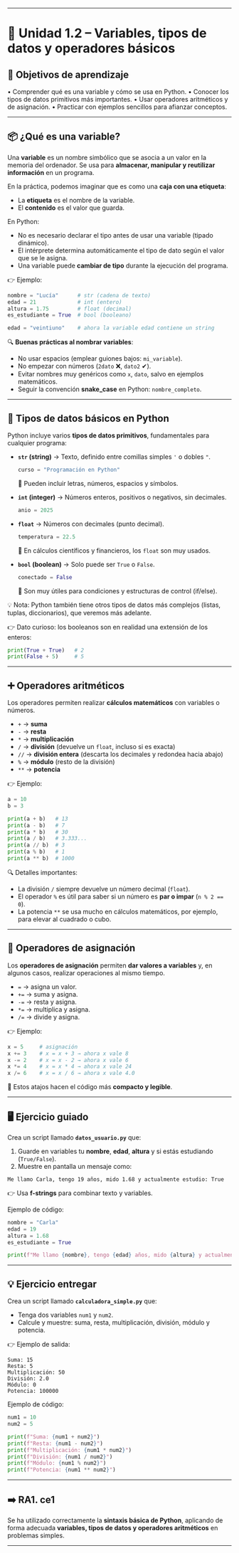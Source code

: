 
---

# 🔹 Unidad 1.2 – Variables, tipos de datos y operadores básicos

## 🎯 Objetivos de aprendizaje

• Comprender qué es una variable y cómo se usa en Python.
• Conocer los tipos de datos primitivos más importantes.
• Usar operadores aritméticos y de asignación.
• Practicar con ejemplos sencillos para afianzar conceptos.

---

## 📦 ¿Qué es una variable?

Una **variable** es un nombre simbólico que se asocia a un valor en la memoria del ordenador. Se usa para **almacenar, manipular y reutilizar información** en un programa.

En la práctica, podemos imaginar que es como una **caja con una etiqueta**:

* La **etiqueta** es el nombre de la variable.
* El **contenido** es el valor que guarda.

En Python:

* No es necesario declarar el tipo antes de usar una variable (tipado dinámico).
* El intérprete determina automáticamente el tipo de dato según el valor que se le asigna.
* Una variable puede **cambiar de tipo** durante la ejecución del programa.

👉 Ejemplo:

```python
nombre = "Lucía"      # str (cadena de texto)
edad = 21             # int (entero)
altura = 1.75         # float (decimal)
es_estudiante = True  # bool (booleano)

edad = "veintiuno"    # ahora la variable edad contiene un string
```

🔍 **Buenas prácticas al nombrar variables**:

* No usar espacios (emplear guiones bajos: `mi_variable`).
* No empezar con números (`2dato` ❌, `dato2` ✔).
* Evitar nombres muy genéricos como `x`, `dato`, salvo en ejemplos matemáticos.
* Seguir la convención **snake\_case** en Python: `nombre_completo`.

---

## 🔢 Tipos de datos básicos en Python

Python incluye varios **tipos de datos primitivos**, fundamentales para cualquier programa:

* **`str` (string)** → Texto, definido entre comillas simples `'` o dobles `"`.

  ```python
  curso = "Programación en Python"
  ```

  📌 Pueden incluir letras, números, espacios y símbolos.

* **`int` (integer)** → Números enteros, positivos o negativos, sin decimales.

  ```python
  anio = 2025
  ```

* **`float`** → Números con decimales (punto decimal).

  ```python
  temperatura = 22.5
  ```

  📌 En cálculos científicos y financieros, los `float` son muy usados.

* **`bool` (boolean)** → Solo puede ser `True` o `False`.

  ```python
  conectado = False
  ```

  📌 Son muy útiles para condiciones y estructuras de control (if/else).

💡 Nota: Python también tiene otros tipos de datos más complejos (listas, tuplas, diccionarios), que veremos más adelante.

👉 Dato curioso: los booleanos son en realidad una extensión de los enteros:

```python
print(True + True)   # 2
print(False + 5)     # 5
```

---

## ➕ Operadores aritméticos

Los operadores permiten realizar **cálculos matemáticos** con variables o números.

* `+` → **suma**
* `-` → **resta**
* `*` → **multiplicación**
* `/` → **división** (devuelve un `float`, incluso si es exacta)
* `//` → **división entera** (descarta los decimales y redondea hacia abajo)
* `%` → **módulo** (resto de la división)
* `**` → **potencia**

👉 Ejemplo:

```python
a = 10
b = 3

print(a + b)   # 13
print(a - b)   # 7
print(a * b)   # 30
print(a / b)   # 3.333...
print(a // b)  # 3
print(a % b)   # 1
print(a ** b)  # 1000
```

🔍 Detalles importantes:

* La división `/` siempre devuelve un número decimal (`float`).
* El operador `%` es útil para saber si un número es **par o impar** (`n % 2 == 0`).
* La potencia `**` se usa mucho en cálculos matemáticos, por ejemplo, para elevar al cuadrado o cubo.

---

## 📝 Operadores de asignación

Los **operadores de asignación** permiten **dar valores a variables** y, en algunos casos, realizar operaciones al mismo tiempo.

* `=` → asigna un valor.
* `+=` → suma y asigna.
* `-=` → resta y asigna.
* `*=` → multiplica y asigna.
* `/=` → divide y asigna.

👉 Ejemplo:

```python
x = 5     # asignación
x += 3    # x = x + 3 → ahora x vale 8
x -= 2    # x = x - 2 → ahora x vale 6
x *= 4    # x = x * 4 → ahora x vale 24
x /= 6    # x = x / 6 → ahora x vale 4.0
```

📌 Estos atajos hacen el código más **compacto y legible**.

---

## 🖥️ Ejercicio guiado

Crea un script llamado **`datos_usuario.py`** que:

1. Guarde en variables tu **nombre**, **edad**, **altura** y si estás estudiando (`True/False`).
2. Muestre en pantalla un mensaje como:

```
Me llamo Carla, tengo 19 años, mido 1.68 y actualmente estudio: True
```

👉 Usa **f-strings** para combinar texto y variables.

Ejemplo de código:

```python
nombre = "Carla"
edad = 19
altura = 1.68
es_estudiante = True

print(f"Me llamo {nombre}, tengo {edad} años, mido {altura} y actualmente estudio: {es_estudiante}")
```

---

## 💡 Ejercicio entregar

Crea un script llamado **`calculadora_simple.py`** que:

* Tenga dos variables `num1` y `num2`.
* Calcule y muestre: suma, resta, multiplicación, división, módulo y potencia.

👉 Ejemplo de salida:

```
Suma: 15
Resta: 5
Multiplicación: 50
División: 2.0
Módulo: 0
Potencia: 100000
```

Ejemplo de código:

```python
num1 = 10
num2 = 5

print(f"Suma: {num1 + num2}")
print(f"Resta: {num1 - num2}")
print(f"Multiplicación: {num1 * num2}")
print(f"División: {num1 / num2}")
print(f"Módulo: {num1 % num2}")
print(f"Potencia: {num1 ** num2}")
```

---

## ➡️ RA1. ce1

Se ha utilizado correctamente la **sintaxis básica de Python**, aplicando de forma adecuada **variables, tipos de datos y operadores aritméticos** en problemas simples.

---
